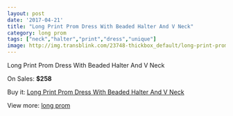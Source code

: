 ```yaml
---
layout: post
date: '2017-04-21'
title: "Long Print Prom Dress With Beaded Halter And V Neck"
category: long prom
tags: ["neck","halter","print","dress","unique"]
image: http://img.transblink.com/23748-thickbox_default/long-print-prom-dress-with-beaded-halter-and-v-neck.jpg
---
```

Long Print Prom Dress With Beaded Halter And V Neck

On Sales: **$258**
<a href="https://www.transblink.com/en/long-prom/7535-long-print-prom-dress-with-beaded-halter-and-v-neck.html"><amp-img layout="responsive" width="600" height="600" src="//img.transblink.com/23748-thickbox_default/long-print-prom-dress-with-beaded-halter-and-v-neck.jpg" alt="Long Print Prom Dress With Beaded Halter And V Neck 0" /></a>
<a href="https://www.transblink.com/en/long-prom/7535-long-print-prom-dress-with-beaded-halter-and-v-neck.html"><amp-img layout="responsive" width="600" height="600" src="//img.transblink.com/23749-thickbox_default/long-print-prom-dress-with-beaded-halter-and-v-neck.jpg" alt="Long Print Prom Dress With Beaded Halter And V Neck 1" /></a>

Buy it: [Long Print Prom Dress With Beaded Halter And V Neck](https://www.transblink.com/en/long-prom/7535-long-print-prom-dress-with-beaded-halter-and-v-neck.html "Long Print Prom Dress With Beaded Halter And V Neck")

View more: [long prom](https://www.transblink.com/en/58-long-prom "long prom")